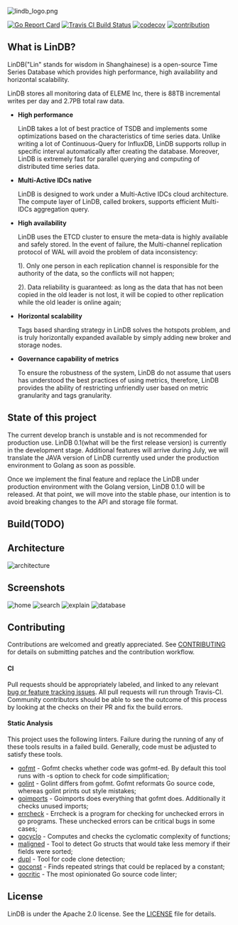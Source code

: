 ![lindb_logo.png](https://github.com/eleme/lindb/wiki/images/readme/lindb_logo.png)

[![Go Report Card](https://goreportcard.com/badge/github.com/eleme/lindb)](https://goreportcard.com/report/github.com/eleme/lindb)
[![Travis CI Build Status](https://travis-ci.org/eleme/lindb.svg?branch=develop)](https://travis-ci.org/eleme/lindb)
[![codecov](https://codecov.io/gh/stone1100/lindb/branch/develop/graph/badge.svg)](https://codecov.io/gh/stone1100/lindb)
[![contribution](https://img.shields.io/badge/contributions-welcome-brightgreen.svg?style=flat)](CONTRIBUTING.md)

## What is LinDB?

LinDB("Lin" stands for wisdom in Shanghainese) is a open-source Time Series Database which provides high performance, high availability and horizontal scalability. 

LinDB stores all monitoring data of ELEME Inc, there is 88TB incremental writes per day and 2.7PB total  raw data. 

+ __High performance__

  LinDB takes a lot of best practice of TSDB and implements some optimizations based on the characteristics of time series data. 
  Unlike writing a lot of Continuous-Query for InfluxDB, LinDB supports rollup in specific interval automatically after creating the database. 
  Moreover, LinDB is extremely fast for parallel querying and computing of distributed time series data.

+ __Multi-Active IDCs native__

  LinDB is designed to work under a Multi-Active IDCs cloud architecture. The compute layer of LinDB, called brokers, supports efficient Multi-IDCs aggregation query.

+ __High availability__

  LinDB uses the ETCD cluster to ensure the meta-data is highly available and safely stored. 
  In the event of failure, the Multi-channel replication protocol of WAL will avoid the problem of data inconsistency:  

  1). Only one person in each replication channel is responsible for the authority of the data, so the conflicts will not happen;  

  2). Data reliability is guaranteed: as long as the data that has not been copied in the old leader is not lost, it will be copied to other replication while the old leader is online again; 

+ __Horizontal scalability__

  Tags based sharding strategy in LinDB solves the hotspots problem, and is truly horizontally expanded available by simply adding new broker and storage nodes.
  
+ __Governance capability of metrics__

  To ensure the robustness of the system, LinDB do not assume that users has understood the best practices of using metrics, therefore, LinDB provides the ability of restricting unfriendly user based on metric granularity and tags granularity.

## State of this project

The current develop branch is unstable and is not recommended for production use. LinDB 0.1(what will be the first release version) is currently in the development stage. 
Additional features will arrive during July, we will translate the JAVA version of LinDB currently used under the production environment to Golang as soon as possible.

Once we implement the final feature and replace the LinDB under production environment with the Golang version, LinDB 0.1.0 will be released. At that point, we will move into the stable phase, our intention is to avoid breaking changes to the API and storage file format.

## Build(TODO)

## Architecture

![architecture](https://github.com/eleme/lindb/wiki/images/readme/lindb_architecture.jpg)

## Screenshots
![home](https://github.com/eleme/lindb/wiki/images/readme/home.png)
![search](https://github.com/eleme/lindb/wiki/images/readme/search.png)
![explain](https://github.com/eleme/lindb/wiki/images/readme/explain.png)
![database](https://github.com/eleme/lindb/wiki/images/readme/database.png)

## Contributing

Contributions are welcomed and greatly appreciated. See [CONTRIBUTING](CONTRIBUTING.md) for details on submitting patches and the contribution workflow.

#### CI 
Pull requests should be appropriately labeled, and linked to any relevant [bug or feature tracking issues](https://github.com/eleme/lindb/issues). 
All pull requests will run through Travis-CI. Community contributors should be able to see the outcome of this process by looking at the checks on their PR and fix the build errors.

#### Static Analysis 
This project uses the following linters. Failure during the running of any of these tools results in a failed build. Generally, code must be adjusted to satisfy these tools.

- [gofmt](https://golang.org/cmd/gofmt/) - Gofmt checks whether code was gofmt-ed. By default this tool runs with -s option to check for code simplification;
- [golint](https://github.com/golang/lint) - Golint differs from gofmt. Gofmt reformats Go source code, whereas golint prints out style mistakes;
- [goimports](https://godoc.org/golang.org/x/tools/cmd/goimports) - Goimports does everything that gofmt does. Additionally it checks unused imports;
- [errcheck](https://github.com/kisielk/errcheck) - Errcheck is a program for checking for unchecked errors in go programs. These unchecked errors can be critical bugs in some cases;
- [gocyclo](https://github.com/alecthomas/gocyclo) - Computes and checks the cyclomatic complexity of functions;
- [maligned](https://github.com/mdempsky/maligned) - Tool to detect Go structs that would take less memory if their fields were sorted;
- [dupl](https://github.com/mibk/dupl) - Tool for code clone detection;
- [goconst](https://github.com/jgautheron/goconst) - Finds repeated strings that could be replaced by a constant;
- [gocritic](https://github.com/go-critic/go-critic) - The most opinionated Go source code linter;

## License

LinDB is under the Apache 2.0 license. See the [LICENSE](LICENSE) file for details.


